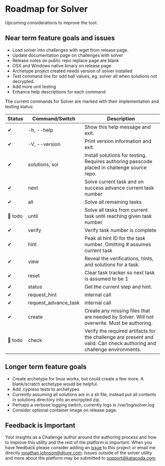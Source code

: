 # Roadmap for Solver

Upcoming considerations to improve the tool:

## Near term feature goals and issues

- Load solver into challenges with wget from release page.
- Update documentation page on challenges with solver
- Release notes on public repo replace page are blank
- OSX and Windows native binary on release page
- Archetype project created needs version of solver installed
- Test command line for odd ball values, eg. solver all when solutions not decrypted.
- Add more unit testing
- Enhance help descriptions for each command

The current commands for Solver are marked with their implementation and testing status:

| Status  | Command/Switch        | Description |
|---------|-----------------------|-------------|
| ✔       | -h, --help           | Show this help message and exit. |
| ✔       | -V, --version        | Print version information and exit. |
| ✔       | solutions, sol       | Install solutions for testing. Requires authoring passcode placed in challenge source repo. |
| ✔       | next                 | Solve current task and on success advance current task number |    
| ✔       | all                  | Solve all remaining tasks |
| 🤔 todo  | until                | Solve all tasks from current task until reaching given task number |
| ✔       | verify               | Verify task number is complete |
| ✔       | hint                 | Peak at hint ID for the task number. Omitting # assumes current task |
| ✔       | view                 | Reveal the verifications, hints, and solutions for a task. |
| ✔       | reset                | Clear task tracker so next task is assumed to be 1 |
| ✔       | status               | Get the current step and hint. |
| ✔       | request_hint         | internal call |
| ✔       | request_advance_task | internal call |
| ✔       | create               | Create any missing files that are needed by Solver. Will not overwrite. Must be authoring. |
| 🤔 todo  | check                | Verify the required artifacts for the challenge are present and valid. Can check authoring and challenge environments. |

## Longer term feature goals

- Create archetype for linux works, but could create a few more. A blank/scratch archetype would be helpful.
- Add .cypress tests to archetypes
- Currently assuming all solutions are in a sh file, instead put all contents in solutions directory into an encrpyted zip.
- Perhaps a verbose logging switch, currently logs in /var/log/solver.log
- Consider optional container image on release page.

## Feedback is Important

Your insights as a Challenge author around the authoring process and how to improve this utility and the rest of the platform is important. When you have feedback please consider adding an [issue](https://github.com/javajon/katacoda-solver/issues) to this project or email me directly jonathan.johnson@dijure.com. Issues outside of the solver utility and more about the platform may be submitted to support@katacoda.com.
